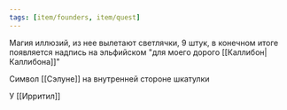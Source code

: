 ```yaml
---
tags: [item/founders, item/quest]
---
```


Магия иллюзий, из нее вылетают светлячки, 9 штук, в конечном итоге появляется надпись на эльфийском "для моего дорого [[Каллибон|Каллибона]]"

Символ [[Сэлуне]] на внутренней стороне шкатулки

У [[Ирритил]]
